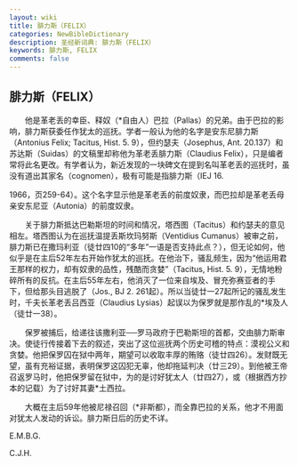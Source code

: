 ```yaml
---
layout: wiki
title: 腓力斯（FELIX）
categories: NewBibleDictionary
description: 圣经新词典: 腓力斯（FELIX）
keywords: 腓力斯, FELIX
comments: false
---
```


## 腓力斯（FELIX）

　　他是革老丢的幸臣、释奴（*自由人）巴拉（Pallas）的兄弟。由于巴拉的影响，腓力斯获委任作犹太的巡抚。学者一般认为他的名字是安东尼腓力斯（Antonius Felix; Tacitus, Hist. 5. 9），但约瑟夫（Josephus, Ant. 20.137）和苏达斯（Suidas）的文稿里却称他为革老丢腓力斯（Claudius Felix），只是编者常将此名更改。有学者认为，新近发现的一块碑文在提到名叫革老丢的巡抚时，虽没有道出其家名（cognomen），极有可能是指腓力斯（IEJ 16.

1966，页259-64）。这个名字显示他是革老丢的前度奴隶，而巴拉却是革老丢母亲安东尼亚（Autonia）的前度奴隶。

　　关于腓力斯抵达巴勒斯坦的时间和情况，塔西图（Tacitus）和约瑟夫的意见相左。塔西图认为在巡抚温提丢斯坎玛努斯（Ventidius Cumanus）被审之前，腓力斯已在撒玛利亚（徒廿四10的“多年”一语是否支持此点？），但无论如何，他似乎是在主后52年左右开始作犹太的巡抚。在他治下，骚乱频生，因为“他运用君王那样的权力，却有奴隶的品性，残酷而贪婪”（Tacitus, Hist. 5. 9），无情地粉碎所有的反抗。在主后55年左右，他消灭了一位来自埃及、冒充弥赛亚者的手下，但给那头目逃脱了（Jos., BJ 2. 261起）。所以当徒廿一27起所记的骚乱发生时，千夫长革老丢吕西亚（Claudius Lysias）起误以为保罗就是那作乱的*埃及人（徒廿一38）。

　　保罗被捕后，给递往该撒利亚──罗马政府于巴勒斯坦的首都，交由腓力斯审决。使徒行传接着下去的叙述，突出了这位巡抚两个历史可稽的特点：漠视公义和贪婪。他把保罗囚在狱中两年，期望可以收取丰厚的贿赂（徒廿四26）。发财既无望，虽有充裕证据，表明保罗这囚犯无辜，他却拖延判决（廿三29）。到他被王帝召返罗马时，他把保罗留在狱中，为的是讨好犹太人（廿四27），或（根据西方抄本的记载）为了讨好其妻*土西拉。

　　大概在主后59年他被尼禄召回（*非斯都），而全靠巴拉的关系，他才不用面对犹太人发动的诉讼。腓力斯日后的历史不详。

E.M.B.G.

C.J.H.








